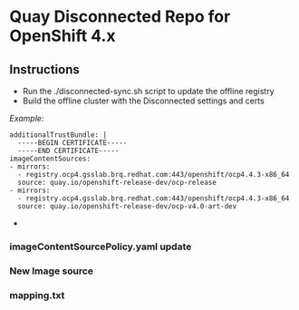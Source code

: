 # Quay Disconnected Repo for OpenShift 4.x

## Instructions

* Run the ./disconnected-sync.sh script to update the offline registry
* Build the offline cluster with the Disconnected settings and certs 

*Example:*

```
additionalTrustBundle: |
  -----BEGIN CERTIFICATE-----
  -----END CERTIFICATE-----
imageContentSources:
- mirrors:
  - registry.ocp4.gsslab.brq.redhat.com:443/openshift/ocp4.4.3-x86_64
  source: quay.io/openshift-release-dev/ocp-release
- mirrors:
  - registry.ocp4.gsslab.brq.redhat.com:443/openshift/ocp4.4.3-x86_64
  source: quay.io/openshift-release-dev/ocp-v4.0-art-dev
```
  
*   

### imageContentSourcePolicy.yaml update 

### New Image source

### mapping.txt

